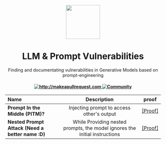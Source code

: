 <div align="center">
<img width="110px" src="https://upload.wikimedia.org/wikipedia/commons/thumb/9/94/Spectre_logo_with_text.svg/300px-Spectre_logo_with_text.svg.png">
<h1>LLM & Prompt Vulnerabilities</h1></div>
<!-- 
<h2 align="center">Promptify</h2> -->

<p align="center">
  <p align="center">Finding and documentating vulnerabilities in Generative Models based on prompt-engineering
</p>
</p>

 <h4 align="center">
  <a href="http://makeapullrequest.com">
    <img src="https://img.shields.io/badge/PRs-welcome-brightgreen.svg?style=flat-square" alt="http://makeapullrequest.com" />
  </a>
  <a href="https://discord.gg/m88xfYMbK6">
    <img src="https://img.shields.io/badge/Discord-Community-orange" alt="Community" />
  </a>
</h4>



|      Name                | Description  | proof |
| :-------------------- | :----------: | :----------: |
| **Prompt In the Middle (PITM)?** | Injecting prompt to access other's output | [[Proof]](https://sharegpt.com/c/nrCPDzJ) |
| **Nested Prompt Attack (Need a better name :D)** | While Providing nested prompts, the model ignores the initial instructions | [[Proof]](https://sharegpt.com/c/BWyhgyN) |
